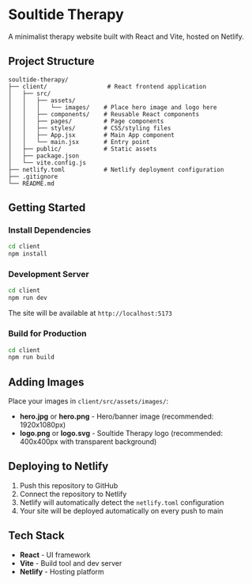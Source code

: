 # Soultide Therapy

A minimalist therapy website built with React and Vite, hosted on Netlify.

## Project Structure

```
soultide-therapy/
├── client/                 # React frontend application
│   ├── src/
│   │   ├── assets/
│   │   │   └── images/    # Place hero image and logo here
│   │   ├── components/    # Reusable React components
│   │   ├── pages/         # Page components
│   │   ├── styles/        # CSS/styling files
│   │   ├── App.jsx        # Main App component
│   │   └── main.jsx       # Entry point
│   ├── public/            # Static assets
│   ├── package.json
│   └── vite.config.js
├── netlify.toml           # Netlify deployment configuration
├── .gitignore
└── README.md
```

## Getting Started

### Install Dependencies
```bash
cd client
npm install
```

### Development Server
```bash
cd client
npm run dev
```

The site will be available at `http://localhost:5173`

### Build for Production
```bash
cd client
npm run build
```

## Adding Images

Place your images in `client/src/assets/images/`:
- **hero.jpg** or **hero.png** - Hero/banner image (recommended: 1920x1080px)
- **logo.png** or **logo.svg** - Soultide Therapy logo (recommended: 400x400px with transparent background)

## Deploying to Netlify

1. Push this repository to GitHub
2. Connect the repository to Netlify
3. Netlify will automatically detect the `netlify.toml` configuration
4. Your site will be deployed automatically on every push to main

## Tech Stack

- **React** - UI framework
- **Vite** - Build tool and dev server
- **Netlify** - Hosting platform
